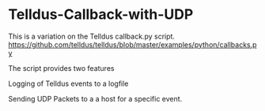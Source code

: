 # Telldus-Callback-with-UDP
This is a variation on the Telldus callback.py script. 
https://github.com/telldus/telldus/blob/master/examples/python/callbacks.py

The script provides two features

Logging of Telldus events to a logfile

Sending UDP Packets to a a host for a specific event.


